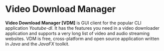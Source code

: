 # Video Download Manager

**Video Download Manager [VDM]** is GUI client for the popular CLI application *Youtube-dl*. It has the features you need in a video downloader application and supports a very long list of video and audio streaming websites. VDM is free, cross-platform and open source application written in *Java* and the *JavaFX* toolkit. 

